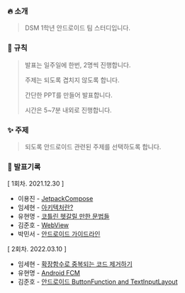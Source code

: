 ### 🔥 소개

> DSM 1학년 안드로이드 팀 스터디입니다.

### 📘 규칙

> 발표는 일주일에 한번, 2명씩 진행합니다.
>
> 주제는 되도록 겹치지 않도록 합니다.
>
> 간단한 PPT를 만들어 발표합니다.
>
> 시간은 5~7분 내외로 진행합니다.

### ✨ 주제

> 되도록 안드로이드 관련된 주제를 선택하도록 합니다.

### 📖 발표기록

[ 1회차. 2021.12.30 ]

* 이용진 - [JetpackCompose](https://github.com/DSM-Android-Study/DSM-Android-Study/tree/main/2021.12.30/%EC%9D%B4%EC%9A%A9%EC%A7%84)
* 임세현 - [아키텍처란?](https://github.com/DSM-Android-Study/DSM-Android-Study/tree/main/2021.12.30/%EC%9E%84%EC%84%B8%ED%98%84)
* 유현명 - [코틀린 헷갈릴 만한 문법들](https://github.com/DSM-Android-Study/DSM-Android-Study/tree/main/2021.12.30/유현명)
* 김준호 - [WebView](https://github.com/DSM-Android-Study/DSM-Android-Study/tree/main/2021.12.30/김준호)
* 박민서 - [안드로이드 가이드라인](https://github.com/DSM-Android-Study/DSM-Android-Study/tree/main/2021.12.30/%EB%B0%95%EB%AF%BC%EC%84%9C)

[ 2회차. 2022.03.10 ]

* 임세현 - [확장함수로 중복되는 코드 제거하기](https://github.com/DSM-Android-Study/DSM-Android-Study/tree/main/2022.03.10/%EC%9E%84%EC%84%B8%ED%98%84)
* 유현명 - [Android FCM](https://github.com/DSM-Android-Study/DSM-Android-Study/tree/main/2022.03.10/유현명)
* 김준호 - [안드로이드 ButtonFunction and TextInputLayout](https://github.com/DSM-Android-Study/DSM-Android-Study/tree/main/2022.03.10/김준호)
